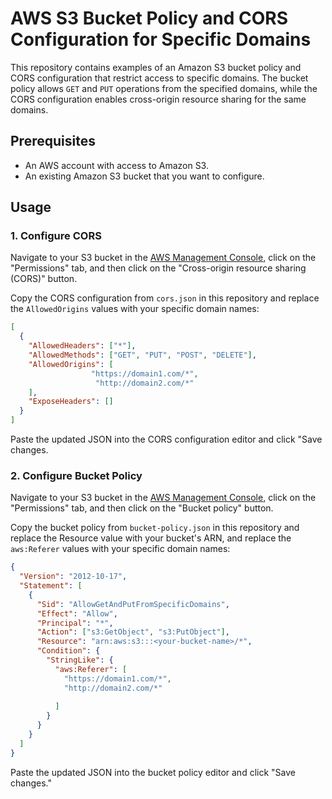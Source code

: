 # AWS S3 Bucket Policy and CORS Configuration for Specific Domains

This repository contains examples of an Amazon S3 bucket policy and CORS configuration that restrict access to specific domains. The bucket policy allows `GET` and `PUT` operations from the specified domains, while the CORS configuration enables cross-origin resource sharing for the same domains.

## Prerequisites

- An AWS account with access to Amazon S3.
- An existing Amazon S3 bucket that you want to configure.

## Usage

### 1. Configure CORS

Navigate to your S3 bucket in the [AWS Management Console](https://console.aws.amazon.com/s3/), click on the "Permissions" tab, and then click on the "Cross-origin resource sharing (CORS)" button.

Copy the CORS configuration from `cors.json` in this repository and replace the `AllowedOrigins` values with your specific domain names:

```json
[
  {
    "AllowedHeaders": ["*"],
    "AllowedMethods": ["GET", "PUT", "POST", "DELETE"],
    "AllowedOrigins": [
                  "https://domain1.com/*",
                   "http://domain2.com/*"
    ],
    "ExposeHeaders": []
  }
]

````
Paste the updated JSON into the CORS configuration editor and click "Save changes.

### 2. Configure Bucket Policy

Navigate to your S3 bucket in the [AWS Management Console](https://console.aws.amazon.com/s3/), click on the "Permissions" tab, and then click on the "Bucket policy" button.

Copy the bucket policy from `bucket-policy.json` in this repository and replace the Resource value with your bucket's ARN, and replace the `aws:Referer` values with your specific domain names:

```json
{
  "Version": "2012-10-17",
  "Statement": [
    {
      "Sid": "AllowGetAndPutFromSpecificDomains",
      "Effect": "Allow",
      "Principal": "*",
      "Action": ["s3:GetObject", "s3:PutObject"],
      "Resource": "arn:aws:s3:::<your-bucket-name>/*",
      "Condition": {
        "StringLike": {
          "aws:Referer": [
            "https://domain1.com/*",
            "http://domain2.com/*"
            
          ]
        }
      }
    }
  ]
}


````
Paste the updated JSON into the bucket policy editor and click "Save changes."
